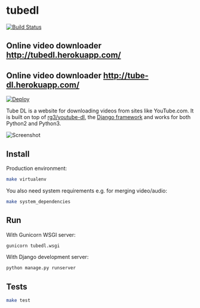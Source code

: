 # tubedl

[![Build Status](https://travis-ci.com/AndreMiras/tubedl.svg?branch=develop)](https://travis-ci.com/AndreMiras/tubedl)

## Online video downloader <http://tubedl.herokuapp.com/>
## Online video downloader <http://tube-dl.herokuapp.com/>
 
[![Deploy](https://www.herokucdn.com/deploy/button.svg)](https://heroku.com/deploy)

Tube DL is a website for downloading videos from sites like YouTube.com.
It is built on top of [rg3/youtube-dl](https://github.com/rg3/youtube-dl), the [Django framework](https://github.com/django/django) and works for both Python2 and Python3.

![Screenshot](https://raw.github.com/AndreMiras/tubedl/master/docs/tubedl.png)

## Install
Production environment:
```sh
make virtualenv
```
You also need system requirements e.g. for merging video/audio:
```sh
make system_dependencies
```

## Run
With Gunicorn WSGI server:
```sh
gunicorn tubedl.wsgi
```
With Django development server:
```sh
python manage.py runserver
```

## Tests
```sh
make test
```
